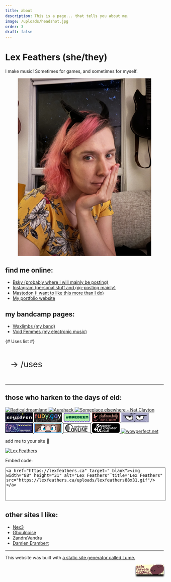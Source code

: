 ```yaml
---
title: about
description: This is a page... that tells you about me.
image: /uploads/headshot.jpg
order: 3
draft: false
---
```

# Lex Feathers (she/they)

I make music! Sometimes for games, and sometimes for myself.

<figure>
  <img src="/uploads/headshot.jpg" alt="Lex Feathers" loading="lazy" />
</figure>

## find me online:

- [Bsky (probably where I will mainly be posting)](https://bsky.app/profile/gameaudio.ca)
- [Instagram (personal stuff and gig-posting mainly)](https://instagram.com/lex.feathers)
- [Mastodon (I want to like this more than I do)](https://octodon.social/@lexfeathers)
- [My portfolio website](https://gameaudio.ca)

## my bandcamp pages:

- [Waxlimbs (my band)](https://waxlimbs.bandcamp.com/)
- [Void Femmes (my electronic music)](https://voidfemmes.bandcamp.com/)

<style>
  details {
    margin: 2rem auto;
  }

  summary {
    font-size: 20pt;
    background-color: var(--colour-secondary);
    color: var(--colour-background);
    box-shadow: 0px 6px 4px var(--colour-background) !important;
    border-radius: 4px;
    padding: 1rem;
  }

  summary::marker {
    content: '→ ';
  }

  details[open] summary::marker {
    content: '↴ ';
  }
</style>

{# Uses list #}
<details>
  <summary>/uses</summary>
  <p>Here's a non-exhaustive list of tools I use.</p>

  <h3>Music software and gear</h3>
  <ul>
    <li>Studio and recording:</li>
    <ul>
      <li>Ableton Live 11</li>
      <li>Arturia Audiofuse Studio</li>
      <li>Revv G20</li>
      <li>Shure sm7b</li>
      <li>Lindell 6x500 mic preamp</li>
      <li>Neumann KH 120 A's</li>
      <li>Audio Technica ATH-M50x</li>
    </ul>
    <li>Instruments:</li>
    <ul>
      <li>Dingwall NG2 bass guitar - Ducati Pearl White</li>
      <li>EVH Wolfgang Special - Stealth</li>
      <ul>
        <li>Neck: Dimarzio PAF Pro</li>
        <li>Bridge: Dimarzio X2N</li>
        <li>Mods: Dual coil split</li>
      </ul>
      <li>Ibanez S561 - pink</li>
      <li>Squire Classic Vibe Starcaster - Sunburst</li>
      <li>Moog Sub 37 Tribute</li>
      <li>Expressive E Osmose</li>
      <li>Arturia Minibrute</li>
      <li>Teengage Engineering PO-12</li>
      <li>Modular synthesizer</li>
      <ul>
        <li>...too much flux to keep track.</li>
      </ul>
      <li>Remington Remette (March 1939)</li>
    </ul>
    <li>Peripherals:</li>
    <ul>
      <li>Keyboard: Mode Sonnet (r1)</li>
      <ul>
        <li>Switches: lubed ergo clears</li>
        <li>Caps: Toshi Industrial GSA Retro High-light Legendless</li>
        <li>Top: crema</li>
        <li>Bottom: white</li>
        <li>Accent: black</li>
        <li>Setup: stack-mount</li>
      </ul>
      <li>Mouse: Logitech MX Vertical</li>
    </ul>
    <li>Misc software:</li>
    <ul>
      <li>VS Code</li>
      <li>zsh</li>
      <li>Obsidian</li>
      <li>Firefox Developer Edition</li>
      <li>Static site generator: Lume (this site)</li>
    </ul>
  </ul>
</details>

<hr class="faded">

## those who harken to the days of eld:

<div class="cool-links">
  <a href="https://blog.radicaldream.land" target="_blank">
    <img width="88" height="31" alt="Radicaldreamland" title="Radicaldreamland"
      src="https://i.postimg.cc/QxhG798p/dispatchblog-banner.gif" />
  </a>
  <a href="https://blog.aurahack.jp" target="_blank">
    <img width="88" height="31" alt="Aurahack" title="Aurahack" src="https://aurahack.neocities.org/88x31.gif" />
  </a>
  <a href="https://blog.someplace-else.xyz/" target="_blank">
    <img width="88" height="31" alt="Someplace elsewhere - Nat Clayton" title="Someplace elsewhere - Nat Clayton"
      src="https://natclayton.uk/wp-content/uploads/2024/09/elsewhere.gif" />
  </a>
  <a href="https://erysdren.me/" target="_blank">
    <img width="88" height="31" alt="Erysdren" title="Erysdren" src="/uploads/erysdren_88x31.png" />
  </a>
  <a href="https://ruby.gay" target="_blank">
    <img width="88" height="31" alt="Ruby.gay" title="Ruby.gay" src="/uploads/ruby.gay.gif" />
  </a>
  <a href="https://wavebeem.com" target="_blank">
    <img width="88" height="31" alt="wavebeem" title="wavebeem" src="/uploads/wavebeem.gif" />
  </a>
  <a href="https://platinumtulip.garden" target="_blank">
    <img width="88" height="31" alt="PlatinumTulip" title="PlatinumTulip" src="/uploads/tulip88x31.gif" />
  </a>
  <a href="https://renkotsuban.com" target="_blank">
    <img width="88" height="31" alt="Renkotsuban" title="Renkotsuban" src="/uploads/renkotsuban.com.gif" />
  </a>
  <a href="https://kokoscript.com" target="_blank">
    <img width="88" height="31" alt="Kokoscript" title="Kokoscript" src="/uploads/kokoscript.gif" />
  </a>
  <a href="https://auratriolo.com/blog" target="_blank">
    <img width="88" height="31" alt="Aura" title="Aura" src="/uploads/aura-pixelbanner.gif" />
  </a>
  <a href="https://suricrasia.online" target="_blank">
    <img width="88" height="31" alt="Suricrasia Online" title="Suricrasia Online" src="/uploads/suricrasia.gif" />
  </a>
  <a href="https://queercomputerclub.ca" target="_blank">
    <img width="88" height="31" alt="Queer Computer Club" title="Queer Computer Club" src="/uploads/qcc_88x31.png" />
  </a>
  <a href="https://wowperfect.net/" title="wowperfect.net" target="_blank">
    <img src="https://wowperfect.net/img/88x31.png" title="wowperfect.net" alt="wowperfect.net" />
  </a>
  <p>add me to your site 🤍</p>
  <a href="https://lexfeathers.ca" target="_blank">
    <img class="my-88x31" width="88" height="31" alt="Lex Feathers" title="Lex Feathers"
      src="https://lexfeathers.ca/uploads/lexfeathers88x31.gif" />
  </a>
  <p>Embed code:</p>
  <textarea name="buttoncode" class="center" aria-label="Button code"
    style="width: 100%; height: 100px; resize: none;"><a href="https://lexfeathers.ca" target="_blank"><img width="88" height="31" alt="Lex Feathers" title="Lex Feathers" src="https://lexfeathers.ca/uploads/lexfeathers88x31.gif"/></a></textarea>
</div>

## other sites I like:

- [Nex3](https://nex-3.com/)
- [Ghoulnoise](https://ghoulnoise.com/)
- [ZandraVandra](https://zandravandra.com)
- [Damien Erambert](https://damien.zone)

<hr class="faded">

<p>
  This website was built with
  <a href="https://lume.land" target="_blank">a static site generator called Lume.</a>
</p>

<!-- Eggbug badge -->
<div class="cool-links">
  <img style="float: right; filter: sepia(0.5); border-radius: 2px; box-shadow: 0 6px 4px black;" width="88" height="31"
    alt="We're gonna miss you eggbug" title="We're gonna miss you eggbug"
    src="/uploads/8831a_cohost_safetravelslittleguyweregonnamissyou.png" />
</div>
